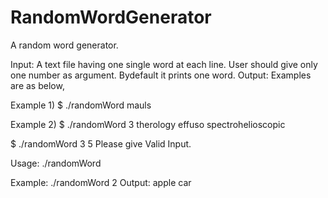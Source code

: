# RandomWordGenerator
A random word generator.

Input: A text file having one single word at each line. 
       User should give only one number as argument. Bydefault it prints one word.
Output: Examples are as below,

Example 1)
$ ./randomWord 
mauls

Example 2)
$ ./randomWord 3
therology
effuso
spectrohelioscopic

$ ./randomWord 3 5
Please give Valid Input.
 
Usage:
./randomWord <Number to print words>

Example: ./randomWord 2
Output:
apple
car
